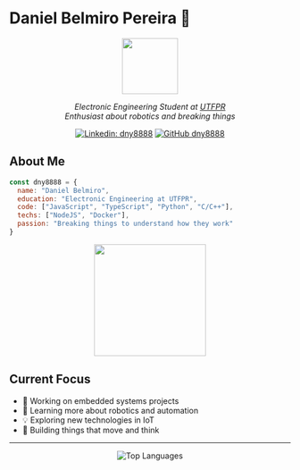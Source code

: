 # Daniel Belmiro Pereira :robot:

<div align="center">
  <img src="https://media.giphy.com/media/kl5ctZSctCbE4/giphy.gif" width="100">
</div>

<p align="center">
  <em>Electronic Engineering Student at <a href="http://portal.utfpr.edu.br/">UTFPR</a></em><br>
  <em>Enthusiast about robotics and breaking things</em>
</p>

<div align="center">
  
  [![Linkedin: dny8888](https://img.shields.io/badge/-Daniel_Belmiro-blue?style=flat-square&logo=Linkedin&logoColor=white&link=https://www.linkedin.com/in/daniel-belmiro-pereira-6a214431/)](https://www.linkedin.com/in/daniel-belmiro-pereira-6a214431/)
  [![GitHub dny8888](https://img.shields.io/github/followers/dny8888?label=follow&style=social)](https://github.com/dny8888)
  
</div>

## About Me

```javascript
const dny8888 = {
  name: "Daniel Belmiro",
  education: "Electronic Engineering at UTFPR",
  code: ["JavaScript", "TypeScript", "Python", "C/C++"],
  techs: ["NodeJS", "Docker"],
  passion: "Breaking things to understand how they work"
}
```

<div align="center">
  <img src="https://user-images.githubusercontent.com/18669041/90964643-c33df180-e498-11ea-870b-d13e9282400b.png" width="200">
</div>

## Current Focus

- 🔭 Working on embedded systems projects
- 🌱 Learning more about robotics and automation
- 💡 Exploring new technologies in IoT
- 🤖 Building things that move and think

---

<div align="center">
  <img src="https://github-readme-stats.vercel.app/api/top-langs/?username=dny8888&layout=compact&theme=radical" alt="Top Languages">
</div>
